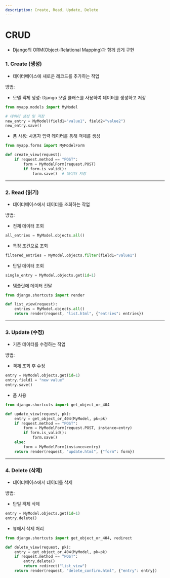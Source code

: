 ```yaml
---
description: Create, Read, Update, Delete
---
```


# CRUD

* Django의 ORM(Object-Relational Mapping)과 함께 쉽게 구현



### 1. Create (생성)&#x20;

* 데이터베이스에 새로운 레코드를 추가하는 작업

방법:

* 모델 객체 생성: Django 모델 클래스를 사용하여 데이터를 생성하고 저장

```python
from myapp.models import MyModel

# 데이터 생성 및 저장
new_entry = MyModel(field1="value1", field2="value2")
new_entry.save()
```

* 폼 사용: 사용자 입력 데이터를 통해 객체를 생성

```python
from myapp.forms import MyModelForm

def create_view(request):
    if request.method == "POST":
        form = MyModelForm(request.POST)
        if form.is_valid():
            form.save()  # 데이터 저장

```

***

### 2. Read (읽기)

* 데이터베이스에서 데이터를 조회하는 작업

방법:&#x20;

* 전체 데이터 조회

```python
all_entries = MyModel.objects.all()
```

* 특정 조건으로 조회

```python
filtered_entries = MyModel.objects.filter(field1="value1")
```

* 단일 데이터 조회

```python
single_entry = MyModel.objects.get(id=1)
```

* 템플릿에 데이터 전달

```python
from django.shortcuts import render

def list_view(request):
    entries = MyModel.objects.all()
    return render(request, "list.html", {"entries": entries})
```

***

### 3. Update (수정)

* 기존 데이터를 수정하는 작업

방법:

* 객체 조회 후 수정

```python
entry = MyModel.objects.get(id=1)
entry.field1 = "new value"
entry.save()
```

* 폼 사용

```python
from django.shortcuts import get_object_or_404

def update_view(request, pk):
    entry = get_object_or_404(MyModel, pk=pk)
    if request.method == "POST":
        form = MyModelForm(request.POST, instance=entry)
        if form.is_valid():
            form.save()
    else:
        form = MyModelForm(instance=entry)
    return render(request, "update.html", {"form": form})
```

***

### 4. Delete (삭제)

* 데이터베이스에서 데이터를 삭제

방법:

* 단일 객체 삭제

```python
entry = MyModel.objects.get(id=1)
entry.delete()
```

* 뷰에서 삭제 처리

```python
from django.shortcuts import get_object_or_404, redirect

def delete_view(request, pk):
    entry = get_object_or_404(MyModel, pk=pk)
    if request.method == "POST":
        entry.delete()
        return redirect("list_view")
    return render(request, "delete_confirm.html", {"entry": entry})
```

















